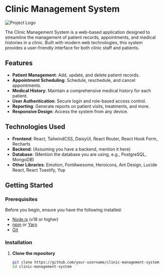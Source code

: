 # Clinic Management System

![Project Logo](https://via.placeholder.com/150) <!-- Add a logo if you have one -->

The Clinic Management System is a web-based application designed to streamline the management of patient records, appointments, and medical histories in a clinic. Built with modern web technologies, this system provides a user-friendly interface for both clinic staff and patients.

## Features

- **Patient Management**: Add, update, and delete patient records.
- **Appointment Scheduling**: Schedule, reschedule, and cancel appointments.
- **Medical History**: Maintain a comprehensive medical history for each patient.
- **User Authentication**: Secure login and role-based access control.
- **Reporting**: Generate reports on patient visits, treatments, and more.
- **Responsive Design**: Access the system from any device.

## Technologies Used

- **Frontend**: React, TailwindCSS, DaisyUI, React Router, React Hook Form, Recharts
- **Backend**: (Assuming you have a backend, mention it here)
- **Database**: (Mention the database you are using, e.g., PostgreSQL, MongoDB)
- **Other Libraries**: Emotion, FontAwesome, Heroicons, Ant Design, Lucide React, React Toastify, Yup

## Getting Started

### Prerequisites

Before you begin, ensure you have the following installed:

- [Node.js](https://nodejs.org/) (v18 or higher)
- [npm](https://www.npmjs.com/) or [Yarn](https://yarnpkg.com/)
- [Git](https://git-scm.com/)

### Installation

1. **Clone the repository**

   ```bash
   git clone https://github.com/your-username/clinic-management-system.git
   cd clinic-management-system
